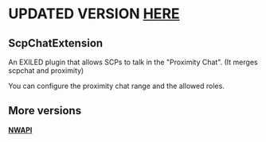 # UPDATED VERSION **[HERE](https://github.com/Jon02/ScpChatExtension/)**

## ScpChatExtension
An EXILED plugin that allows SCPs to talk in the "Proximity Chat". (It merges scpchat and proximity)

You can configure the proximity chat range and the allowed roles.

## More versions
**[NWAPI](https://github.com/warden161/ScpChatExtension/tree/nwapi)**
